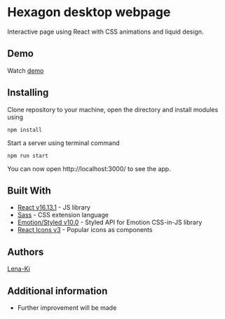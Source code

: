 # Hexagon desktop webpage
Interactive page using React with CSS animations and liquid design.

## Demo

Watch [demo](https://lena-ki.github.io/Interactive-hexagon-mainpage/)

## Installing

Clone repository to your machine, open the directory and install modules using

```
npm install
```

Start a server using terminal command

```
npm run start
```

You can now open http://localhost:3000/ to see the app.

## Built With

* [React v16.13.1](https://reactjs.org/) - JS library
* [Sass](https://sass-lang.com/) - CSS extension language
* [Emotion/Styled v10.0](https://emotion.sh/docs/styled) - Styled API for Emotion CSS-in-JS library
* [React Icons v3](https://react-icons.github.io/) - Popular icons as components

## Authors

[Lena-Ki](https://github.com/Lena-Ki)

## Additional information

* Further improvement will be made
